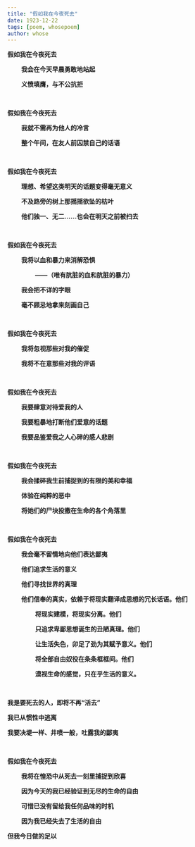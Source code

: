 ```yaml
---
title: "假如我在今夜死去"
date: 1923-12-22
tags: [poem, whosepoem]
author: whose
---
```


**假如我在今夜死去**

&nbsp;&nbsp;&nbsp;&nbsp;&nbsp;&nbsp;&nbsp;&nbsp;**我会在今天早晨勇敢地站起**

&nbsp;&nbsp;&nbsp;&nbsp;&nbsp;&nbsp;&nbsp;&nbsp;**义愤填膺，与不公抗拒**

<br>

**假如我在今夜死去**

&nbsp;&nbsp;&nbsp;&nbsp;&nbsp;&nbsp;&nbsp;&nbsp;**我就不需再为他人的冷言**

&nbsp;&nbsp;&nbsp;&nbsp;&nbsp;&nbsp;&nbsp;&nbsp;**整个午间，在友人前囚禁自己的话语**

<br>

**假如我在今夜死去**

&nbsp;&nbsp;&nbsp;&nbsp;&nbsp;&nbsp;&nbsp;&nbsp;**理想、希望这类明天的话题变得毫无意义**

&nbsp;&nbsp;&nbsp;&nbsp;&nbsp;&nbsp;&nbsp;&nbsp;**不及路旁的树上那摇摇欲坠的枯叶**

&nbsp;&nbsp;&nbsp;&nbsp;&nbsp;&nbsp;&nbsp;&nbsp;**他们独一、无二......也会在明天之前被扫去**

<br>

**假如我在今夜死去**

&nbsp;&nbsp;&nbsp;&nbsp;&nbsp;&nbsp;&nbsp;&nbsp;**我将以血和暴力来消解恐惧**

&nbsp;&nbsp;&nbsp;&nbsp;&nbsp;&nbsp;&nbsp;&nbsp;&nbsp;&nbsp;&nbsp;&nbsp;&nbsp;&nbsp;&nbsp;&nbsp;**——（唯有肮脏的血和肮脏的暴力）**

&nbsp;&nbsp;&nbsp;&nbsp;&nbsp;&nbsp;&nbsp;&nbsp;**我会把不详的字眼**

&nbsp;&nbsp;&nbsp;&nbsp;&nbsp;&nbsp;&nbsp;&nbsp;**毫不顾忌地拿来刻画自己**

<br>

**假如我在今夜死去**

&nbsp;&nbsp;&nbsp;&nbsp;&nbsp;&nbsp;&nbsp;&nbsp;**我将忽视那些对我的催促**

&nbsp;&nbsp;&nbsp;&nbsp;&nbsp;&nbsp;&nbsp;&nbsp;**我将不在意那些对我的评语**

<br>

**假如我在今夜死去**

&nbsp;&nbsp;&nbsp;&nbsp;&nbsp;&nbsp;&nbsp;&nbsp;**我要肆意对待爱我的人**

&nbsp;&nbsp;&nbsp;&nbsp;&nbsp;&nbsp;&nbsp;&nbsp;**我要粗暴地打断他们爱意的话题**

&nbsp;&nbsp;&nbsp;&nbsp;&nbsp;&nbsp;&nbsp;&nbsp;**我要品鉴爱我之人心碎的感人悲剧**

<br>

**假如我在今夜死去**

&nbsp;&nbsp;&nbsp;&nbsp;&nbsp;&nbsp;&nbsp;&nbsp;**我会揉碎我生前捕捉到的有限的美和幸福**

&nbsp;&nbsp;&nbsp;&nbsp;&nbsp;&nbsp;&nbsp;&nbsp;**体验在纯粹的恶中**

&nbsp;&nbsp;&nbsp;&nbsp;&nbsp;&nbsp;&nbsp;&nbsp;**将她们的尸块投撒在生命的各个角落里**

<br>

**假如我在今夜死去**

&nbsp;&nbsp;&nbsp;&nbsp;&nbsp;&nbsp;&nbsp;&nbsp;**我会毫不留情地向他们表达鄙夷**

&nbsp;&nbsp;&nbsp;&nbsp;&nbsp;&nbsp;&nbsp;&nbsp;**他们追求生活的意义**

&nbsp;&nbsp;&nbsp;&nbsp;&nbsp;&nbsp;&nbsp;&nbsp;**他们寻找世界的真理**

&nbsp;&nbsp;&nbsp;&nbsp;&nbsp;&nbsp;&nbsp;&nbsp;**他们信奉的真实，依赖于将现实翻译成思想的冗长话语。他们**

&nbsp;&nbsp;&nbsp;&nbsp;&nbsp;&nbsp;&nbsp;&nbsp;&nbsp;&nbsp;&nbsp;&nbsp;&nbsp;&nbsp;&nbsp;&nbsp;**将现实建模，将现实分离。他们**

&nbsp;&nbsp;&nbsp;&nbsp;&nbsp;&nbsp;&nbsp;&nbsp;&nbsp;&nbsp;&nbsp;&nbsp;&nbsp;&nbsp;&nbsp;&nbsp;**只追求卑鄙思想诞生的丑陋真理。他们**

&nbsp;&nbsp;&nbsp;&nbsp;&nbsp;&nbsp;&nbsp;&nbsp;&nbsp;&nbsp;&nbsp;&nbsp;&nbsp;&nbsp;&nbsp;&nbsp;**让生活失色，卯足了劲为其赋予意义。他们**

&nbsp;&nbsp;&nbsp;&nbsp;&nbsp;&nbsp;&nbsp;&nbsp;&nbsp;&nbsp;&nbsp;&nbsp;&nbsp;&nbsp;&nbsp;&nbsp;**将全部自由奴役在条条框框间。他们**

&nbsp;&nbsp;&nbsp;&nbsp;&nbsp;&nbsp;&nbsp;&nbsp;&nbsp;&nbsp;&nbsp;&nbsp;&nbsp;&nbsp;&nbsp;&nbsp;**漠视生命的感觉，只在乎生活的意义。**

<br>

**我是要死去的人，即将不再“活去”**

**我已从惯性中逃离**

**我要决堤一样、井喷一般，吐露我的鄙夷**

<br>

**假如我在今夜死去**

&nbsp;&nbsp;&nbsp;&nbsp;&nbsp;&nbsp;&nbsp;&nbsp;**我将在惶恐中从死去一刻里捕捉到欣喜**

&nbsp;&nbsp;&nbsp;&nbsp;&nbsp;&nbsp;&nbsp;&nbsp;**因为今天的我已经验证到无尽的生命的自由**

&nbsp;&nbsp;&nbsp;&nbsp;&nbsp;&nbsp;&nbsp;&nbsp;**可惜已没有留给我任何品味的时机**

&nbsp;&nbsp;&nbsp;&nbsp;&nbsp;&nbsp;&nbsp;&nbsp;**因为我已经失去了生活的自由**

**但我今日做的足以**

